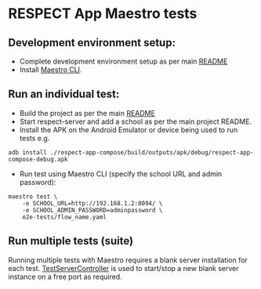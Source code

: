 # RESPECT App Maestro tests

## Development environment setup:
* Complete development environment setup as per main [README](../../README.md)
* Install [Maestro CLI](https://github.com/mobile-dev-inc/Maestro/releases).

## Run an individual test:

* Build the project as per the main [README](../../README.md)
* Start respect-server and add a school as per the main project README.
* Install the APK on the Android Emulator or device being used to run tests
e.g.
```
adb install ./respect-app-compose/build/outputs/apk/debug/respect-app-compose-debug.apk
```

* Run test using Maestro CLI (specify the school URL and admin password):
```
maestro test \
    -e SCHOOL_URL=http://192.168.1.2:8094/ \
    -e SCHOOL_ADMIN_PASSWORD=adminpassword \
    e2e-tests/flow_name.yaml
```

## Run multiple tests (suite)

Running multiple tests with Maestro requires a blank server installation for each test. 
[TestServerController](https://github.com/UstadMobile/TestServerController) is used to start/stop a 
new blank server instance on a free port as required. 


